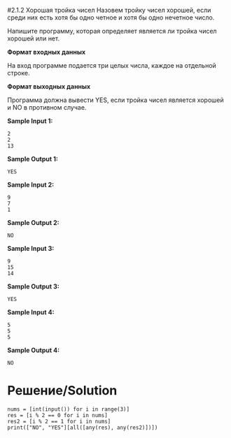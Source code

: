 #2.1.2 Хорошая тройка чисел
Назовем тройку чисел хорошей, если среди них есть хотя бы одно четное и хотя бы одно нечетное число.

Напишите программу, которая определяет является ли тройка чисел хорошей или нет.

**Формат входных данных**

На вход программе подается три целых числа, каждое на отдельной строке.

**Формат выходных данных**

Программа должна вывести YES, если тройка чисел является хорошей и NO в противном случае.

**Sample Input 1:**
```
2
2
13
```
**Sample Output 1:**
```
YES
```
**Sample Input 2:**
```
9
7
1
```
**Sample Output 2:**
```
NO
```
**Sample Input 3:**
```
9
15
14
```
**Sample Output 3:**
```
YES
```
**Sample Input 4:**
```
5
5
5
```
**Sample Output 4:**

`NO`

# Решение/Solution

```
nums = [int(input()) for i in range(3)]
res = [i % 2 == 0 for i in nums]
res2 = [i % 2 == 1 for i in nums]
print(["NO", "YES"][all([any(res), any(res2)])])
```
